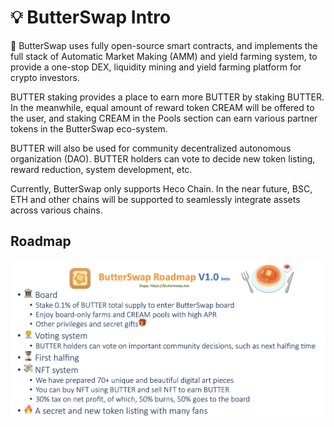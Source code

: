 # 💡 ButterSwap Intro

🍞 ButterSwap uses fully open-source smart contracts, and implements the full stack of Automatic Market Making \(AMM\) and yield farming system, to provide a one-stop DEX, liquidity mining and yield farming platform for crypto investors. 

BUTTER staking provides a place to earn more BUTTER by staking BUTTER. In the meanwhile, equal amount of reward token CREAM will be offered to the user, and staking CREAM in the Pools section can earn various partner tokens in the ButterSwap eco-system.

BUTTER will also be used for community decentralized autonomous organization \(DAO\). BUTTER holders can vote to decide new token listing, reward reduction, system development, etc.

Currently, ButterSwap only supports Heco Chain. In the near future, BSC, ETH and other chains will be supported to seamlessly integrate assets across various chains.

## Roadmap

![](.gitbook/assets/roadmap1.0.png)

